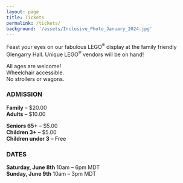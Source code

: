 ```yaml
---
layout: page
title: Tickets
permalink: /tickets/
background: '/assets/Inclusive_Photo_January_2024.jpg'
---
```


Feast your eyes on our fabulous LEGO<sup>®</sup> display at the family
friendly Glengarry Hall. Unique LEGO<sup>®</sup> vendors will be on hand!

All ages are welcome!<br/>
Wheelchair accessible.<br/>
No strollers or wagons.

### ADMISSION

<b>Family</b> – $20.00<br>
<b>Adults</b> – $10.00<br>

<b>Seniors 65+</b> – $5.00<br>
<b>Children 3+</b> – $5.00<br>
<b>Children under 3</b> – Free<br>


### DATES

<b>Saturday, June 8th</b> 10am – 6pm MDT<br>
<b>Sunday, June 9th</b> 10am – 3pm MDT